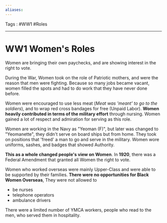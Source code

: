 ```yaml
---
aliases: 
---
```

Tags : #WW1 #Roles
___
# WW1 Women's Roles
Women are bringing their own paychecks, and are showing interest in the right to vote.

During the War, Women took on the role of Patriotic mothers, and were the reason that men were fighting. Because so many jobs became vacant, women filled the spots and had to do work that they have never done before.

Women were encouraged to use less meat (*Meat was 'meant' to go to the soldiers*), and to wrap red cross bandages for free (Unpaid Labor). **Women heavily contributed in terms of the military effort** through nursing. Women gained a lot of respect and admiration for serving as this role.

Women are working in the Navy as "Yeoman (F)", but later was changed to "Yeomanette", they didn't serve on board ships but from home. They took on positions that 'freed' a man to go and serve in the military. Women wore uniforms, sashes, and badges that showed Authority.

**This as a whole changed people's view on Women**. In **1920**, there was a Federal Amendment that granted all Women the right to vote.

Women who worked overseas were mainly Upper-Class and were able to be supported by their families. **There were no opportunities for Black Women Overseas**, They were not allowed to
- be nurses
- telephone operators
- ambulance drivers

There were a limited number of YMCA workers, people who read to the men, who served them in hospitality.
